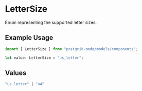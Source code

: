 # LetterSize

Enum representing the supported letter sizes.

## Example Usage

```typescript
import { LetterSize } from "postgrid-node/models/components";

let value: LetterSize = "us_letter";
```

## Values

```typescript
"us_letter" | "a4"
```